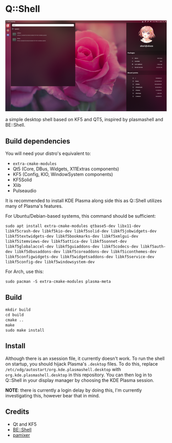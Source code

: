 # Q::Shell

![Screenshot](/screenshots/3.png)

a simple desktop shell based on KF5 and QT5, inspired by plasmashell and BE::Shell.

## Build dependencies

You will need your distro's equivalent to:

- `extra-cmake-modules`
- Qt5 (Core, DBus, Widgets, X11Extras components)
- KF5 (Config, KIO, WindowSystem components)
- KF5Solid
- Xlib
- Pulseaudio

It is recommended to install KDE Plasma along side this as Q::Shell utilizes many of Plasma's features.

For Ubuntu/Debian-based systems, this command should be sufficient:

```
sudo apt install extra-cmake-modules qtbase5-dev libx11-dev libkf5crash-dev libkf5kio-dev libkf5solid-dev libkf5jobwidgets-dev libkf5textwidgets-dev libkf5bookmarks-dev libkf5xmlgui-dev libkf5itemviews-dev libkf5attica-dev libkf5sonnet-dev libkf5globalaccel-dev libkf5guiaddons-dev libkf5codecs-dev libkf5auth-dev libkf5dbusaddons-dev libkf5coreaddons-dev libkf5iconthemes-dev libkf5configwidgets-dev libkf5widgetsaddons-dev libkf5service-dev libkf5config-dev libkf5windowsystem-dev
```

For Arch, use this:

```
sudo pacman -S extra-cmake-modules plasma-meta
```

## Build

```
mkdir build
cd build
cmake ..
make
sudo make install
```

## Install

Although there is an xsession file, it currently doesn't work. To run the shell on startup, you should hijack Plasma's `.desktop` files. To do this, replace `/etc/xdg/autostart/org.kde.plasmashell.desktop` with `org.kde.plasmashell.desktop` in this repository. You can then log in to Q::Shell in your display manager by choosing the KDE Plasma session.

**NOTE**: there is currently a login delay by doing this, I'm currently investigating this, however bear that in mind.

## Credits

 * Qt and KF5
 * [BE::Shell](https://sourceforge.net/projects/be-shell/)
 * [pamixer](https://github.com/cdemoulins/pamixer/)
